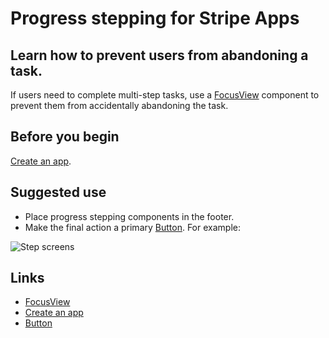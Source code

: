 # Progress stepping for Stripe Apps

## Learn how to prevent users from abandoning a task.

If users need to complete multi-step tasks, use a
[FocusView](https://docs.stripe.com/stripe-apps/components/focusview) component
to prevent them from accidentally abandoning the task.

## Before you begin

[Create an app](https://docs.stripe.com/stripe-apps/create-app).

## Suggested use

- Place progress stepping components in the footer.
- Make the final action a primary
[Button](https://docs.stripe.com/stripe-apps/components/button). For example:

![Step
screens](https://b.stripecdn.com/docs-statics-srv/assets/progress-stepping.72f0528183f5d96d7bbf33ff00937f11.png)

## Links

- [FocusView](https://docs.stripe.com/stripe-apps/components/focusview)
- [Create an app](https://docs.stripe.com/stripe-apps/create-app)
- [Button](https://docs.stripe.com/stripe-apps/components/button)